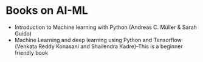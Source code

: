 # Books on AI-ML 
- Introduction to Machine learning with Python (Andreas C. Müller & Sarah Guido)
- Machine Learning and deep learning using Python and Tensorflow (Venkata Reddy Konasani and Shailendra Kadre)-This is a beginner friendly book
